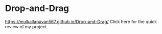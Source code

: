 # Drop-and-Drag
https://mulkallapavan567.github.io/Drop-and-Drag/  Click here for the quick review of my project
